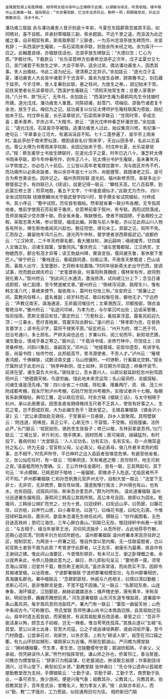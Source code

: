<!-- { "loadSidebar": true } -->
	金陵莫愁湖上有胜棋楼，相传明太祖与徐中山王赌棋于此楼，以湖输与徐氏，听其收租。楼中悬中山王画像一轴，楹有联云：“先世著勋猷，忆当年龙虎风云，楸枰一局；熙朝隆享祀，忻此日蘋蘩涧沼，汤沐千秋。”
潘功甫三联跋
	余与潘功甫舍人曾沂别逾十年矣，今夏在东瓯郡斋忽接其手函，如同晤对，喜不自胜。并承封寄楹联三副，索余题跋。不远千里之遥，而汲汲为此迂缓之事，自非相契有素，斯焉取斯耶？三联者，一为苏州沧浪亭放生碑而作，余宣有辞；一系西溪护生庵联，一系石梁雨来亭联，则皆余所未经之地。余为挥汗一一应之。此翰墨良缘，亦楹联佳话也。沧浪亭放生碑联云：“大德曰生；仁心为质。”字极壮伟。下截款云：“长乐梁茝林方伯重修沧浪亭之次年，戊子孟夏廿又七日，吴门诸君子有放生之举，大会于斯亭。适余过吴，偶访潘功甫舍人，因悉其事。舍人出楹帖，书此二语为纪云。德清蔡之定并识。”余加跋云：“道光戊子孟夏，潘功甫舍人大会吴中诸君子于沧浪亭，属余为放生会碑，顾南雅书之，刻石藏于兹亭。今岁戊申，舍人复摹刻此联，悬之柱间，为放生之券。，因记始末于旁。前抚吴使者长乐梁章钜识。”西溪护生庵联云：“须知天地常生育；总要人家善护持。”八分书，款“阮元”，无年月。余加跋云：“西溪护生庵为慕鹤鸣先生令钱塘时所建。道光戊戌，潘功甫舍人重葺。同陈硕甫、赵雪门、项梅侣、邵鱼竹诸君复千金池，放生于此。梅侣为之记。兹功甫复以仪征太傅师护生庵柱联属为旁跋，因纪始末于后。时戊申长夏，长乐梁章钜识。”石梁雨来亭联云：“甘雨时零，亭成志喜；嘉禾善养，岁庆占丰。”大楷书，款云：“道光戊申仲春芝轩潘世恩。”余加跋云：“道光戊戌，石梁昙华亭被毁。适潘功甫舍人过此，始议集资兴修。有纪事一绝句云：‘平章事业江河大，有漏涓涓自不知。七十二蓬参遍了，昙华亭上雨来时。’盖此亭创于南宋贾似道，僧因请易名曰‘雨来亭’。天台山田多旱，名此以志喜也。尊公太傅为书寄雨来亭柱联，余因记始末于旁。时戊申长夏，长乐梁章钜识。”按：蔡生甫学士书放生碑联时，在道光戊子之夏，时年已近八十。潘芝轩太傅书雨来亭联，即今年仲春所作，则年正八十。阮太傅分书护生庵联，虽未署年月，以字势度之，亦必在八十前后。三公皆以高年老笔撑拄寰中，洵与胜区并传不朽，而功甫所以必索余跋者，殆以余亦年逾七十以外，尚能握管，肩随诸老之后，是可合为希世美谈也。因并记之。
福州贡院柱联
	道光初，福州新修贡院，各联多出少穆督部之手。有四联已入《续话》，兹更记得一联云：“攀桂天高，忆八百孤寒，到此莫忘修士苦；煎茶地胜，看五千文字，个中谁是谪仙才。”此联尤为杰作。
四川全省试院柱联
	钱塘蔡麟洲太守振武督学四川时，曾手撰全省试院楹帖，付梓成书。其小序云：“蜀中试院，历任皆有楹帖。然率就省署一联分布各棚，无专指其地者。惟前学使周石芳前辈于重庆，俞苕琴前辈于叙州，有专联。酉阳试院落成，吾师吴梅梁少空亦撰十联。而全省未备，殊缺憾也。使者不揣固陋，于各棚校士之暇，采取志乘大略，参以管窥，缀成此编。非敢与前人争能，亦以见此邦山川人物各有所长，俾生斯地者闻风兴起也。駪征倥偬，琢句未工。弇鄙之讥，知所不免。汇而存之，冀留他年鸿爪云尔。道光丙午仲秋，督学使者浙西蔡振武记。”成都府云：“江汉钟灵，二千年天府廓名都，看大雅扶轮，渊云嗣响；峨岷擢秀，廿四属人文循正轨，沼诸生鼓箧，邹鲁同风。”重庆府云：“诵左思蜀都赋，江汉炳灵，文物媲西京，郡合有茂才异等；读王勃益州碑，賨渝变俗，儒风被东鲁，客休歌下里巴人。”保宁府云：“秦栈连云，看砥路同遵，剑阁尘清，不用青天歌蜀道；巴山话雨，喜故人出守，玉堂墨妙，乞将粉本绘嘉陵。”时同年徐新斋太史出守巴西，提调试事，欣而题此顺庆府云：“史笔晋称良，何事阳秋尊魏统；儒林宋有传，欲将剽锐化賨人。”叙州府云：“到此间三水通流，激浊扬清，试向岷江分上下；念当日诸戎即叙，咏仁蹈德，至今僰道被文章。”夔州府云：“倒峡泻词源，孰障东川，惟有韩文凌八代；乘槎来使节，每依南斗，莫吟杜句怅三秋。”龙安府云：“居廉让之间，莫教风俗移人，盛名难副；综岁科而试，敢曰权衡在我，僻地无才。”宁远府云：“声教讫南天，滇海通波，玉斧画河嗤往代；文章溯西汉，邛都按部，锦衣渝蜀艳当年。”雅州府云：“名迹问邛崃，为孝为忠，与尔辈沉吟出处；边谣采黎雅，恒风恒雨，愿斯文感召和甘。”嘉定府云：“万壑秋云，看挹翠浮蓝，露冕风前迎九顶；一江春水，愿纡青拖紫，霓裳天际会群仙，”潼川府云：“移孝即为忠，在昔扬言嘉学士；读书先识字，莫将干禄笑平原。”绥定府云：“州升为府，增二邑于邻，旧治号通川，多士顾名，严辨夫闻也达也；岁兼以科，阅三旬而毕，新知培艺圃，诸生勤业，慎戒乎暴之寒之。”眉州云：“千载诗书域，坐修竹林中，尽饶佳土；四贤桑梓地，问斜川集后，谁嗣高文。”邓州云：“地接蓉城，前哲仰遗型，有讲学名臣，尚留书院；帖传竹杖，此邦挺高节，笑寻源使者，不贡人才。”泸州云：“雁塔表鸿题，千佛蝉联，试数泾南文盛；马山欣骥附，一时骖靳，行看冀北空群。”叙永厅属附试于此忠州云：“桃李种新阴，佳士如林，异日期为华国选；梓桑怀谠节，前贤在望，诸生莫负大州名。”唐陆宣公，吾乡嘉兴人，以疏论裴延龄贬忠州别驾酉阳州云：“绝磴蹑天梯，鸟道穷幽，惜此地未来灵运驾；名山留洞府，龙威探秘，问诸生谁是茂先缘。”按：四川全省二十四属，除松潘、理番两厅，资、绵、茂三州附成都考棚，叙永厅附泸州考棚，石砫厅附忠州考棚外，实按试者共十七棚。每棚皆系新撰楹帖，典切工雅，足以轶后空前。时余方辑《楹联三话》，与太守相晤于杭州，承以此册惠读。因思各直省拥绛帷持玉尺者不乏其人，使皆有好事之人，生花之笔，岂不蔚成巨观，大为此编生色乎！跂余望之。
无锡县署楹联
	《锡金识小录》云：“武公承谟始赴无锡任，于受篆前一日悬联，四乡人皆聚观。其照壁联云：‘罔违道，罔咈民，真正公平，心斯无怍；不容情，不受贿，招摇撞骗，法所必严。’头门联云：‘视民如伤，锡邑苍生皆我子；修己以敬，东林前辈是吾师。’仪门联云：‘工堪比官，斧斤利刃，随手携来，因材而用；医可喻政，硝磺猛剂，有时投下，看病何如！’大堂联云：‘人人论功名，功有实功，名有实名，存一点掩耳盗铃之私心，终为无益；官官称父母，父必真父，母必真母，做几件悬羊卖狗的假事，总不相干。’时先声所夺，平日绅衿之出入县庭者皆悚息危惧，有避至他省者。又，张公灿在任时，有一联云：‘阳奉阴违，天有难遮之眼；民穷财尽，地无可剥之皮。’语虽粗而特为警确。又，王公乔林任金匮时，尝有一联，忘其两起句，其下句云：‘半点模糊，已耗民财于暗地；一毫偏陂，即推赤子入危途。’尤临民者所不可不知。”
庐州郡署楹联
	仁和孙笠帆豫元官庐州太守，自制大堂一联云：“法堂下无非士，无非农，无非商贾，敢任性纵情，漫道我惟行我法；庐州境也有山，也有水，也有田园，试探风问俗，斯来吾亦爱吾庐。”颇为时所称。
温处道署楹联
	温州分巡道署东偏有园，康熙间三韩高公其佩所筑。高公本号且园，故即以为园名。乾隆间，三韩徐公绵扩而充之，分为十景。曰冠绿轩，曰衔远山亭，曰筠廊，曰藤花径，曰亦舫，曰养竹山房，曰小春草池，曰莲勺，曰梅花书屋，曰松化石斋。今惟冠绿轩扁尚存。嘉庆间，歙县朱沧湄先生继任此间，撰联云：“妙作画图看，五色目迷高铁岭；恩叨江海住，三年心醉白香山。”则联已无存。惟冠绿轩中尚悬一长联云：“与古相于，缅当年谢草王池，共仰风流独步；从吾所好，占此地荷亭竹榭，还期心迹双清。”则南丰刘方伯烒所题也。
温州郡署楹联
	温州府署本宋高宗驻跸之区，规制崇宏，为两浙十一府署之冠。惟自外堂以至内廨，无一佳联留题者，岂以前官斯土者皆不屑为此耶？考昔贤守此郡者，以王右军、谢康乐为最著，故县中有王谢祠之建。惟此间山海要区，今昔情形顿异，有未可以王、谢之卧理概之者。余以就养来此，令恭儿隐据此意为之。越日，恭儿即拟句呈云：“要地寄一麾，须常念海山深阻；旧堂共千载，敢但希王谢风流。”虽亦系常语，而尚质实不浮。因即令其揭诸堂楹，以谂观者。
宁波郡署楹联
	宁波府郡署规模宏壮，与苏州郡署相仿，真海疆名郡也。署中楹联云：“念厥职匪轻，休戚与六邑相关，曰慎曰清曰勤敏；求斯心可问，是非惟群言是度，不宽不猛不因循。”又一联云：“名郡冠东南，山连奉象，海环镇定，江抱鄞慈，赫赫岩疆雄浙水；循声稽史册，唐有黄羊，宋称吴赵，明绍张蔡，巍巍芳躅想前贤。”
河东道署楹联
	山东河东道专理盐政，道署面中条山薰风洞，每岁南风至则池盐旺产。署大门有一联云：“薰弦一曲留天地；山色中条阅古今。”可称雅切。
熊氏堂联
	吾师熊谦山尚书公本南昌旧族，自其祖始迁铅山。祖卒时遗五孤皆幼，而家极贫，有讽其祖妣章氏改适者。章誓之曰：“吾非不能洁身以殉，顾念五子如椒，岂无一辣者。惟当茕茕抚孤耳。”其族众遂以“五椒”名其堂。至公以进士出身，官至大司寇。公之子或由谏垣典郡，或由词垣开藩，至今门材鼎盛。公尝承召对，询家世，以务农答。上称为“耕读人家”。祖茔在河口镇之衢，有九山环拱如狮形，堪舆家以为吉壤。所居在鹅湖山，严问樵为撰堂联云：“狮岭播椒馨，节生孝，孝生忠，岂独簪缨夸世胄；鹅湖炊稻熟，子承父，父承祖，但凭耕读作人家。”熊竹村指挥常铣，谦山师之孙也，侨寓邗江，善治房屋。问樵亦为撰堂联云：“辞家只为稻粱谋，忆老屋湖边，拚读敢忘祖德；作客剧饶诗酒兴，过平山堂下，典型如见乡贤。”
勤教堂联
	张仲甫曰：“先仓侍公遗命以孤城老屋勤教堂改为支祠，手撰楹联云：‘士勤于读，农勤于耕，工勤于艺，商贾勤于执业，一事可资生，族少游闲，便是兴隆气象；祖教其孙，父教其儿，兄教其弟，伯叔教其犹子，百年思式谷，堂瞻名义，勉为孝友人家。”按：此联亦本前人，而以“勤、教”二字强对，工力悉敌，似较通用旧句为佳。
相府新旧门联
